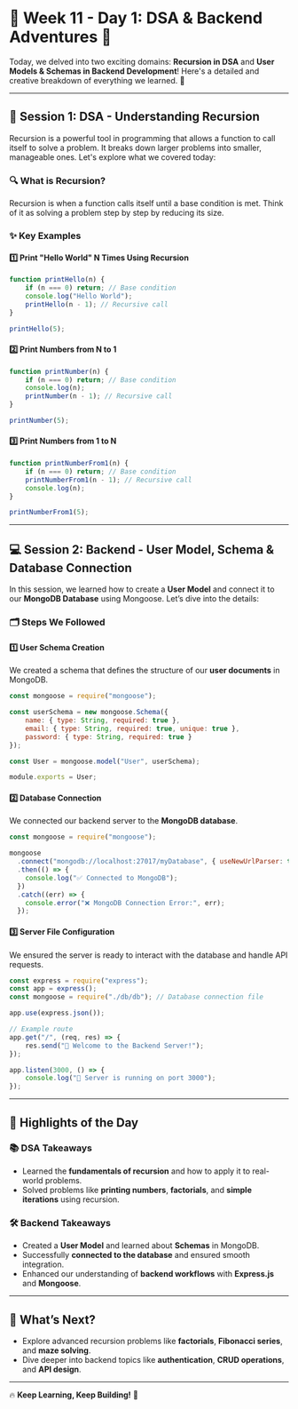 # 🌟 Week 11 - Day 1: DSA & Backend Adventures 🚀  

Today, we delved into two exciting domains: **Recursion in DSA** and **User Models & Schemas in Backend Development**! Here's a detailed and creative breakdown of everything we learned. 🌟  

---

## 🧩 **Session 1: DSA - Understanding Recursion**  

Recursion is a powerful tool in programming that allows a function to call itself to solve a problem. It breaks down larger problems into smaller, manageable ones. Let's explore what we covered today:  

### 🔍 **What is Recursion?**  
Recursion is when a function calls itself until a base condition is met. Think of it as solving a problem step by step by reducing its size.  

### ✨ **Key Examples**  

#### 1️⃣ **Print "Hello World" N Times Using Recursion**  
```javascript
function printHello(n) {
    if (n === 0) return; // Base condition
    console.log("Hello World");
    printHello(n - 1); // Recursive call
}

printHello(5);
```

#### 2️⃣ **Print Numbers from N to 1**  
```javascript
function printNumber(n) {
    if (n === 0) return; // Base condition
    console.log(n);
    printNumber(n - 1); // Recursive call
}

printNumber(5);
```

#### 3️⃣ **Print Numbers from 1 to N**  
```javascript
function printNumberFrom1(n) {
    if (n === 0) return; // Base condition
    printNumberFrom1(n - 1); // Recursive call
    console.log(n);
}

printNumberFrom1(5);
```

---

## 💻 **Session 2: Backend - User Model, Schema & Database Connection**  

In this session, we learned how to create a **User Model** and connect it to our **MongoDB Database** using Mongoose. Let’s dive into the details:  

### 🗂️ **Steps We Followed**  

#### 1️⃣ **User Schema Creation**  
We created a schema that defines the structure of our **user documents** in MongoDB.  
```javascript
const mongoose = require("mongoose");

const userSchema = new mongoose.Schema({
    name: { type: String, required: true },
    email: { type: String, required: true, unique: true },
    password: { type: String, required: true }
});

const User = mongoose.model("User", userSchema);

module.exports = User;
```

#### 2️⃣ **Database Connection**  
We connected our backend server to the **MongoDB database**.  
```javascript
const mongoose = require("mongoose");

mongoose
  .connect("mongodb://localhost:27017/myDatabase", { useNewUrlParser: true, useUnifiedTopology: true })
  .then(() => {
    console.log("✅ Connected to MongoDB");
  })
  .catch((err) => {
    console.error("❌ MongoDB Connection Error:", err);
  });
```

#### 3️⃣ **Server File Configuration**  
We ensured the server is ready to interact with the database and handle API requests.  
```javascript
const express = require("express");
const app = express();
const mongoose = require("./db/db"); // Database connection file

app.use(express.json());

// Example route
app.get("/", (req, res) => {
    res.send("🌟 Welcome to the Backend Server!");
});

app.listen(3000, () => {
    console.log("🚀 Server is running on port 3000");
});
```

---

## 🌟 **Highlights of the Day**  

### 📚 **DSA Takeaways**  
- Learned the **fundamentals of recursion** and how to apply it to real-world problems.  
- Solved problems like **printing numbers**, **factorials**, and **simple iterations** using recursion.  

### 🛠️ **Backend Takeaways**  
- Created a **User Model** and learned about **Schemas** in MongoDB.  
- Successfully **connected to the database** and ensured smooth integration.  
- Enhanced our understanding of **backend workflows** with **Express.js** and **Mongoose**.  

---

## 🎯 **What’s Next?**  
- Explore advanced recursion problems like **factorials**, **Fibonacci series**, and **maze solving**.  
- Dive deeper into backend topics like **authentication**, **CRUD operations**, and **API design**.  

---

🔥 **Keep Learning, Keep Building!** 🚀